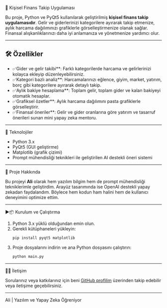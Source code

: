 🔐 Kişisel Finans Takip Uygulaması

Bu proje, Python ve PyQt5 kullanılarak geliştirilmiş **kişisel finans takip uygulamasıdır**. Gelir ve giderlerinizi kategorilere ayırarak takip etmenize, aylık harcama dağılımınızı grafiklerle görselleştirmenize olanak sağlar. Finansal alışkanlıklarınızı daha iyi anlamanıza ve yönetmenize yardımcı olur.

---

## 🛠 Özellikler

- ✅Gider ve gelir takibi**: Farklı kategorilerde harcama ve gelirlerinizi kolayca ekleyip düzenleyebilirsiniz.
- ✅Kategori bazlı analiz**: Harcamalarınızı eğlence, giyim, market, yatırım, borç gibi kategorilere ayırarak detaylı takip.
- ✅Aylık bakiye hesaplama**: Toplam gelir, toplam gider ve kalan bakiyeyi otomatik hesaplar.
- ✅Grafiksel özetler**: Aylık harcama dağılımını pasta grafiklerle görselleştirir.
- ✅Finansal öneriler**: Gelir ve gider oranlarına göre yatırım ve tasarruf önerileri sunan mini yapay zeka mentoru.

---

🧠 Teknolojiler

- Python 3.x
- PyQt5 (GUI geliştirme)
- Matplotlib (grafik çizimi)
- Prompt mühendisliği teknikleri ile geliştirilen AI destekli öneri sistemi

---

🚀 Proje Hakkında

Bu projeyi **Ali** olarak hem yazılım bilgim hem de prompt mühendisliği tekniklerimle geliştirdim. Arayüz tasarımında ise OpenAI destekli yapay zekadan faydalandım. Böylece hem kodun ham halini hem de kullanıcı deneyimini optimize ettim.

---

▶️📦 Kurulum ve Çalıştırma

1. Python 3.x yüklü olduğundan emin olun.
2. Gerekli kütüphaneleri yükleyin:
    ```bash
    pip install pyqt5 matplotlib
    ```
3. Proje dosyalarını indirin ve ana Python dosyasını çalıştırın:
    ```bash
    python main.py
    ```

---

🧑‍💻 İletişim

Sorularınız veya katkılarınız için beni [GitHub profilim](https://github.com/Alignc0) üzerinden takip edebilir veya iletişime geçebilirsiniz.

---

Ali | Yazılım ve Yapay Zeka Öğreniyor  

